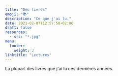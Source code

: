 ```yaml
---
title: "Des livres"
emoji: "📚"
description: "Ce que j'ai lu."
date: 2021-02-07T12:57:50+02:00
draft: false
resources:
  - src: "*.jpg"
menu:
  footer:
    weight: 3
linktitle: "Lectures"
---
```


La plupart des livres que j'ai lu ces dernières années.
